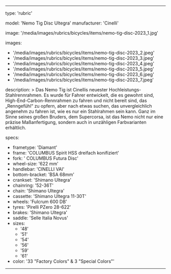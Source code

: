 ---

type: 'rubric'


model: 'Nemo Tig Disc Ultegra'
manufacturer: 'Cinelli'

image: '/media/images/rubrics/bicycles/items/nemo-tig-disc-2023_1.jpg'

images:
  - '/media/images/rubrics/bicycles/items/nemo-tig-disc-2023_2.jpeg'
  - '/media/images/rubrics/bicycles/items/nemo-tig-disc-2023_3.jpeg'
  - '/media/images/rubrics/bicycles/items/nemo-tig-disc-2023_4.jpeg'
  - '/media/images/rubrics/bicycles/items/nemo-tig-disc-2023_5.jpeg'
  - '/media/images/rubrics/bicycles/items/nemo-tig-disc-2023_6.jpeg'
  - '/media/images/rubrics/bicycles/items/nemo-tig-disc-2023_7.jpeg'

description: >
    Das Nemo Tig ist Cinellis neuester Hochleistungs-Stahlrennrahmen. Es wurde für Fahrer entwickelt, die es gewohnt sind, High-End-Carbon-Rennrahmen zu fahren und nicht bereit sind, das „Renngefühl“ zu opfern, aber nach etwas suchen, das unvergleichlich angenehm zu fahren ist, wie es nur ein Stahlrahmen sein kann. Ganz im Sinne seines großen Bruders, dem Supercorsa, ist das Nemo nicht nur eine präzise Maßanfertigung, sondern auch in unzähligen Farbvarianten erhältlich.

specs:
  - frametype: 'Diamant'
  - frame: 'COLUMBUS Spirit HSS dreifach konifiziert'
  - fork: ' COLUMBUS Futura Disc'
  - wheel-size: '622 mm'
  - handlebar: 'CINELLI VAI'
  - bottom-bracket: 'BSA 68mm'
  - crankset: 'Shimano Ultegra'
  - chainring: '52-36T'
  - chain: 'Shimano Ultegra'
  - cassette: 'Shimano Ultegra 11-30T'
  - wheels: 'Fulcrum 600 DB'
  - tyres: 'Pirelli PZero 28-622'
  - brakes: 'Shimano Ultegra'
  - saddle: 'Selle Italia Novus'
  - sizes:
    - '48'
    - '51'
    - '54'
    - '56'
    - '59'
    - '61'
  - color: '33 "Factory Colors" & 3 "Special Colors"'

---